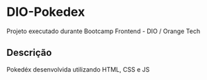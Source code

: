# DIO-Pokedex
Projeto executado durante Bootcamp Frontend - DIO / Orange Tech
## Descrição
Pokedéx desenvolvida utilizando HTML, CSS e JS

